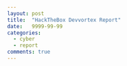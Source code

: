 ```yaml
---
layout: post
title:  "HackTheBox Devvortex Report"
date:   9999-99-99
categories:
  - cyber
  - report
comments: true
---
```

